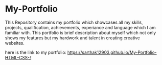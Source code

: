 # My-Portfolio
This Repository contains my portfolio which showcases all my skills, projects, qualification, achievements, experiance and language which I am familiar with. This portfolio is brief description about myself which not only shows my features but my hardwork and talent in creating creative websites.

here is the link to my portfolio: https://sarthak12903.github.io/My-Portfolio-HTML-CSS-/
